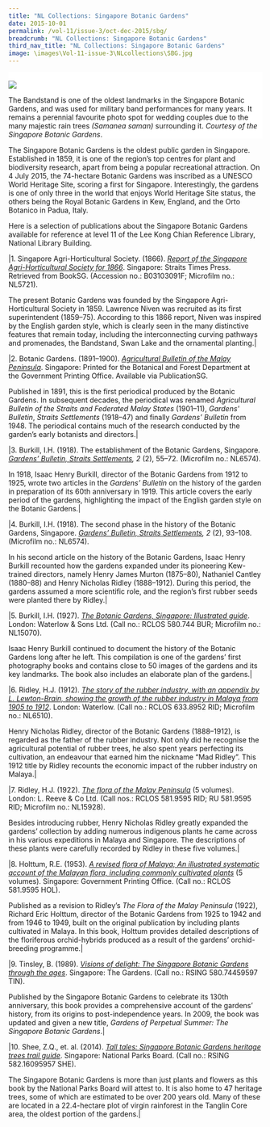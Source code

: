 ```yaml
---
title: "NL Collections: Singapore Botanic Gardens"
date: 2015-10-01
permalink: /vol-11/issue-3/oct-dec-2015/sbg/
breadcrumb: "NL Collections: Singapore Botanic Gardens"
third_nav_title: "NL Collections: Singapore Botanic Gardens"
image: \images\Vol-11-issue-3\NLcollections\SBG.jpg
---
```


<style>
table { 
	background-color: #fef0c3;
	}
.infobox { 
  padding: 20px;
  margin: 20px;
  background: #fef0c3
}
</style>

<div style="background-color: white;">
<br/>
<img src="\images\Vol-11-issue-3\NLcollections\SBG.jpg"> 

The Bandstand is one of the oldest landmarks in the Singapore Botanic Gardens, and was used for military band performances for many years. It remains a perennial favourite photo spot for wedding couples due to the many majestic rain trees <i>(Samanea saman)</i> surrounding it. <i>Courtesy of the Singapore Botanic Gardens</i>.

</div>

The Singapore Botanic Gardens is the oldest public garden in Singapore. Established in 1859, it is one of the region’s top centres for plant and biodiversity research, apart from being a popular recreational attraction. On 4 July 2015, the 74-hectare Botanic Gardens was inscribed as a UNESCO World Heritage Site, scoring a first for Singapore. Interestingly, the gardens is one of only three in the world that enjoys World Heritage Site status, the others being the Royal Botanic Gardens in Kew, England, and the Orto Botanico in Padua, Italy.

Here is a selection of publications about the Singapore Botanic Gardens available for reference at level 11 of the Lee Kong Chian Reference Library, National Library Building. 

|1. Singapore Agri-Horticultural Society. (1866). *[Report of the Singapore Agri-Horticultural Society for 1866](https://eresources.nlb.gov.sg/printheritage/detail/331fad8d-efaa-454d-8dba-44fad00c9bd6.aspx)*. Singapore: Straits Times Press. Retrieved from BookSG. (Accession no.: B03103091F; Microfilm no.: NL5721).

The present Botanic Gardens was founded by the Singapore Agri-Horticultural Society in 1859. Lawrence Niven was recruited as its first superintendent (1859–75). According to this 1866 report, Niven was inspired by the English garden style, which is clearly seen in the many distinctive features that remain today, including the interconnecting curving pathways and promenades, the Bandstand, Swan Lake and the ornamental planting.|

|2. Botanic Gardens. (1891–1900). *[Agricultural Bulletin of the Malay Peninsula](https://eservice.nlb.gov.sg/item_holding.aspx?bid=4981663)*. Singapore: Printed for the Botanical and Forest Department at the Government Printing Office. Available via PublicationSG.

Published in 1891, this is the first periodical produced by the Botanic Gardens. In subsequent decades, the periodical was renamed *Agricultural Bulletin of the Straits and Federated Malay States* (1901–11), *Gardens' Bulletin*, *Straits Settlements* (1918–47) and finally *Gardens’ Bulletin* from 1948. The periodical contains much of the research conducted by the garden’s early botanists and directors.|

|3. Burkill, I.H. (1918). The establishment of the Botanic Gardens, Singapore. *[Gardens’ Bulletin, Straits Settlements](https://eservice.nlb.gov.sg/item_holding.aspx?bid=903181), 2* (2), 55–72. (Microfilm no.: NL6574).

In 1918, Isaac Henry Burkill, director of the Botanic Gardens from 1912 to 1925, wrote two articles in the *Gardens’ Bulletin* on the history of the garden in preparation of its 60th anniversary in 1919. This article covers the early period of the gardens, highlighting the impact of the English garden style on the Botanic Gardens.|

|4. Burkill, I.H. (1918). The second phase in the history of the Botanic Gardens, Singapore. *[Gardens’ Bulletin, Straits Settlements](https://eservice.nlb.gov.sg/item_holding.aspx?bid=903181), 2* (2), 93–108. (Microfilm no.: NL6574).

In his second article on the history of the Botanic Gardens, Isaac Henry Burkill recounted how the gardens expanded under its pioneering Kew-trained directors, namely Henry James Murton (1875–80), Nathaniel Cantley (1880–88) and Henry Nicholas Ridley (1888–1912). During this period, the gardens assumed a more scientific role, and the region’s first rubber seeds were planted there by Ridley.|

|5. Burkill, I.H. (1927). *[The Botanic Gardens, Singapore: Illustrated guide](https://eservice.nlb.gov.sg/item_holding.aspx?bid=4390514)*. London: Waterlow & Sons Ltd. (Call no.: RCLOS 580.744 BUR; Microfilm no.: NL15070).

Isaac Henry Burkill continued to document the history of the Botanic Gardens long after he left. This compilation is one of the gardens’ first photography books and contains close to 50 images of the gardens and its key landmarks. The book also includes an elaborate plan of the gardens.|

|6. Ridley, H.J. (1912). *[The story of the rubber industry, with an appendix by L. Lewton-Brain, showing the growth of the rubber industry in Malaya from 1905 to 1912](https://eservice.nlb.gov.sg/item_holding.aspx?bid=5014808)*. London: Waterlow. (Call no.: RCLOS 633.8952 RID; Microfilm no.: NL6510).

Henry Nicholas Ridley, director of the Botanic Gardens (1888–1912), is regarded as the father of the rubber industry. Not only did he recognise the agricultural potential of rubber trees, he also spent years perfecting its cultivation, an endeavour that earned him the nickname “Mad Ridley”. This 1912 title by Ridley recounts the economic impact of the rubber industry on Malaya.|

|7. Ridley, H.J. (1922). *[The flora of the Malay Peninsula](https://eservice.nlb.gov.sg/item_holding.aspx?bid=3586524)* (5 volumes). London: L. Reeve & Co Ltd. (Call nos.: RCLOS 581.9595 RID; RU 581.9595 RID; Microfilm no.: NL15928).

Besides introducing rubber, Henry Nicholas Ridley greatly expanded the gardens’ collection by adding numerous indigenous plants he came across in his various expeditions in Malaya and Singapore. The descriptions of these plants were carefully recorded by Ridley in these five volumes.|

|8. Holttum, R.E. (1953). *[A revised flora of Malaya; An illustrated systematic account of the Malayan flora, including commonly cultivated plants](https://eservice.nlb.gov.sg/item_holding.aspx?bid=3472958)* (5 volumes). Singapore: Government Printing Office. (Call no.: RCLOS 581.9595 HOL).

Published as a revision to Ridley’s *The Flora of the Malay Peninsula* (1922), Richard Eric Holttum, director of the Botanic Gardens from 1925 to 1942 and from 1946 to 1949, built on the original publication by including plants cultivated in Malaya. In this book, Holttum provides detailed descriptions of the floriferous orchid-hybrids produced as a result of the gardens’ orchid-breeding programme.|

|9. Tinsley, B. (1989). *[Visions of delight: The Singapore Botanic Gardens through the ages](https://eservice.nlb.gov.sg/item_holding.aspx?bid=5392306)*. Singapore: The Gardens. (Call no.: RSING 580.74459597 TIN).

Published by the Singapore Botanic Gardens to celebrate its 130th anniversary, this book provides a comprehensive account of the gardens’ history, from its origins to post-independence years. In 2009, the book was updated and given a new title, *Gardens of Perpetual Summer: The Singapore Botanic Gardens*.|

|10. Shee, Z.Q., et. al. (2014). *[Tall tales: Singapore Botanic Gardens heritage trees trail guide](https://eservice.nlb.gov.sg/item_holding.aspx?bid=200852544)*. Singapore: National Parks Board. (Call no.: RSING 582.16095957 SHE).

The Singapore Botanic Gardens is more than just plants and flowers as this book by the National Parks Board will attest to. It is also home to 47 heritage trees, some of which are estimated to be over 200 years old. Many of these are located in a 22.4-hectare plot of virgin rainforest in the Tanglin Core area, the oldest portion of the gardens.|
